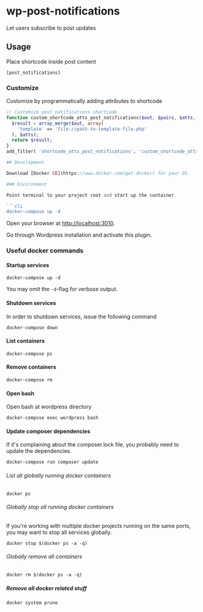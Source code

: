 # wp-post-notifications

Let users subscribe to post updates

## Usage

Place shortcode inside post content

```
[post_notifications]
```

### Customize

Customize by programmatically adding attributes to shortcode

```php
// Customize post_notifications shortcode
function custom_shortcode_atts_post_notifications($out, $pairs, $atts, $shortcode) {
  $result = array_merge($out, array(
    'template' => 'file://path-to-template-file.php'
  ), $atts);
  return $result;
}
add_filter( 'shortcode_atts_post_notifications', 'custom_shortcode_atts_post_notifications', 10, 4);

## Development

Download [Docker CE](https://www.docker.com/get-docker) for your OS.

### Environment

Point terminal to your project root and start up the container.

```cli
docker-compose up -d
```

Open your browser at [http://localhost:3010](http://localhost:3010).

Go through Wordpress installation and activate this plugin.

### Useful docker commands

#### Startup services

```cli
docker-compose up -d
```
You may omit the `-d`-flag for verbose output.

#### Shutdown services

In order to shutdown services, issue the following command

```cli
docker-compose down
```

#### List containers

```cli
docker-compose ps
```

#### Remove containers

```cli
docker-compose rm
```

#### Open bash

Open bash at wordpress directory

```cli
docker-compose exec wordpress bash
```

#### Update composer dependencies

If it's complaining about the composer.lock file, you probably need to update the dependencies.

```cli
docker-compose run composer update
```

###### List all globally running docker containers

```cli
docker ps
```

###### Globally stop all running docker containers

If you're working with multiple docker projects running on the same ports, you may want to stop all services globally.

```cli
docker stop $(docker ps -a -q)
```

###### Globally remove all containers

```cli
docker rm $(docker ps -a -q)
```

##### Remove all docker related stuff

```cli
docker system prune
```
